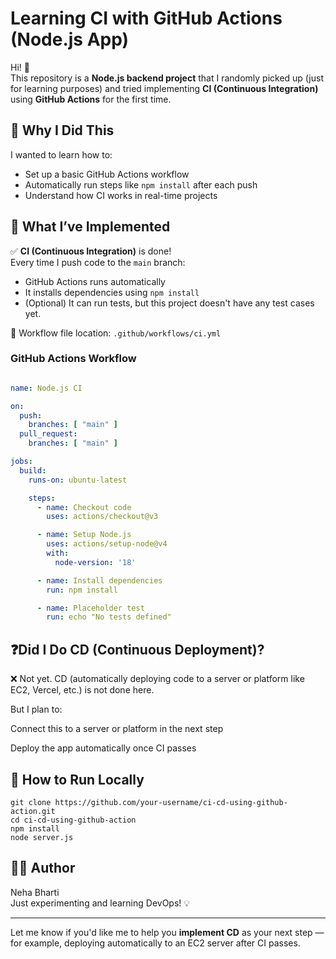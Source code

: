 # Learning CI with GitHub Actions (Node.js App)

Hi! 👋  
This repository is a **Node.js backend project** that I randomly picked up (just for learning purposes) and tried implementing **CI (Continuous Integration)** using **GitHub Actions** for the first time.

## 🧠 Why I Did This

I wanted to learn how to:
- Set up a basic GitHub Actions workflow
- Automatically run steps like `npm install` after each push
- Understand how CI works in real-time projects

## 🔧 What I’ve Implemented

✅ **CI (Continuous Integration)** is done!  
Every time I push code to the `main` branch:
- GitHub Actions runs automatically
- It installs dependencies using `npm install`
- (Optional) It can run tests, but this project doesn't have any test cases yet.

📂 Workflow file location: `.github/workflows/ci.yml`

### GitHub Actions Workflow

```yaml

name: Node.js CI

on:
  push:
    branches: [ "main" ]
  pull_request:
    branches: [ "main" ]

jobs:
  build:
    runs-on: ubuntu-latest

    steps:
      - name: Checkout code
        uses: actions/checkout@v3

      - name: Setup Node.js
        uses: actions/setup-node@v4
        with:
          node-version: '18'

      - name: Install dependencies
        run: npm install

      - name: Placeholder test
        run: echo "No tests defined"
```

## ❓Did I Do CD (Continuous Deployment)?
❌ Not yet.
CD (automatically deploying code to a server or platform like EC2, Vercel, etc.) is not done here.

But I plan to:

Connect this to a server or platform in the next step

Deploy the app automatically once CI passes

## 🏁 How to Run Locally

```
git clone https://github.com/your-username/ci-cd-using-github-action.git
cd ci-cd-using-github-action
npm install
node server.js
```

## 🧑‍💻 Author
Neha Bharti <br>
Just experimenting and learning DevOps! 💡


---

Let me know if you'd like me to help you **implement CD** as your next step — for example, deploying automatically to an EC2 server after CI passes.





